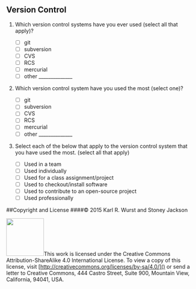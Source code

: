 
## Version Control

1. Which version control systems have you ever used (select all that apply)?

    - [ ] git
    - [ ] subversion
    - [ ] CVS
    - [ ] RCS
    - [ ] mercurial
    - [ ] other ______________

1. Which version control system have you used the most (select one)?

    - [ ] git
    - [ ] subversion
    - [ ] CVS
    - [ ] RCS
    - [ ] mercurial
    - [ ] other ______________

1. Select each of the below that apply to the version control system that you
   have used the most.  (select all that apply)

    - [ ] Used in a team
    - [ ] Used individually
    - [ ] Used for a class assignment/project
    - [ ] Used to checkout/install software
    - [ ] Used to contribute to an open-source project
    - [ ] Used professionally

##Copyright and License
####&copy; 2015 Karl R. Wurst and Stoney Jackson

<img src="http://mirrors.creativecommons.org/presskit/buttons/88x31/png/by-sa.png" width=100px/>This work is licensed under the Creative Commons Attribution-ShareAlike 4.0 International License. To view a copy of this license, visit [http://creativecommons.org/licenses/by-sa/4.0/]() or send a letter to Creative Commons, 444 Castro Street, Suite 900, Mountain View, California, 94041, USA.
